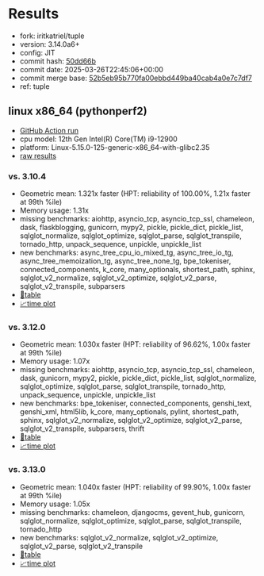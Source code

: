 # Results

- fork: iritkatriel/tuple
- version: 3.14.0a6+
- config: JIT
- commit hash: [50dd66b](https://github.com/iritkatriel/cpython/commit/50dd66b)
- commit date: 2025-03-26T22:45:06+00:00
- commit merge base: [52b5eb95b770fa00ebbd449ba40cab4a0e7c7df7](https://github.com/python/cpython/commit/52b5eb95b770fa00ebbd449ba40cab4a0e7c7df7)
- ref: tuple

## linux x86_64 (pythonperf2)

- [GitHub Action run](https://github.com/faster-cpython/benchmarking/actions/runs/14115511011)
- cpu model: 12th Gen Intel(R) Core(TM) i9-12900
- platform: Linux-5.15.0-125-generic-x86_64-with-glibc2.35
- [raw results](bm-20250326-pythonperf2-x86_64-iritkatriel-tuple-3.14.0a6%2B-50dd66b.json)

### vs. 3.10.4

- Geometric mean: 1.321x faster (HPT: reliability of 100.00%, 1.21x faster at 99th %ile)
- Memory usage: 1.31x
- missing benchmarks: aiohttp, asyncio_tcp, asyncio_tcp_ssl, chameleon, dask, flaskblogging, gunicorn, mypy2, pickle, pickle_dict, pickle_list, sqlglot_normalize, sqlglot_optimize, sqlglot_parse, sqlglot_transpile, tornado_http, unpack_sequence, unpickle, unpickle_list
- new benchmarks: async_tree_cpu_io_mixed_tg, async_tree_io_tg, async_tree_memoization_tg, async_tree_none_tg, bpe_tokeniser, connected_components, k_core, many_optionals, shortest_path, sphinx, sqlglot_v2_normalize, sqlglot_v2_optimize, sqlglot_v2_parse, sqlglot_v2_transpile, subparsers
- [📄table](bm-20250326-pythonperf2-x86_64-iritkatriel-tuple-3.14.0a6%2B-50dd66b-vs-3.10.4.md)
- [📈time plot](bm-20250326-pythonperf2-x86_64-iritkatriel-tuple-3.14.0a6%2B-50dd66b-vs-3.10.4.svg)

### vs. 3.12.0

- Geometric mean: 1.030x faster (HPT: reliability of 96.62%, 1.00x faster at 99th %ile)
- Memory usage: 1.07x
- missing benchmarks: aiohttp, asyncio_tcp, asyncio_tcp_ssl, chameleon, dask, gunicorn, mypy2, pickle, pickle_dict, pickle_list, sqlglot_normalize, sqlglot_optimize, sqlglot_parse, sqlglot_transpile, tornado_http, unpack_sequence, unpickle, unpickle_list
- new benchmarks: bpe_tokeniser, connected_components, genshi_text, genshi_xml, html5lib, k_core, many_optionals, pylint, shortest_path, sphinx, sqlglot_v2_normalize, sqlglot_v2_optimize, sqlglot_v2_parse, sqlglot_v2_transpile, subparsers, thrift
- [📄table](bm-20250326-pythonperf2-x86_64-iritkatriel-tuple-3.14.0a6%2B-50dd66b-vs-3.12.0.md)
- [📈time plot](bm-20250326-pythonperf2-x86_64-iritkatriel-tuple-3.14.0a6%2B-50dd66b-vs-3.12.0.svg)

### vs. 3.13.0

- Geometric mean: 1.040x faster (HPT: reliability of 99.90%, 1.00x faster at 99th %ile)
- Memory usage: 1.05x
- missing benchmarks: chameleon, djangocms, gevent_hub, gunicorn, sqlglot_normalize, sqlglot_optimize, sqlglot_parse, sqlglot_transpile, tornado_http
- new benchmarks: sqlglot_v2_normalize, sqlglot_v2_optimize, sqlglot_v2_parse, sqlglot_v2_transpile
- [📄table](bm-20250326-pythonperf2-x86_64-iritkatriel-tuple-3.14.0a6%2B-50dd66b-vs-3.13.0.md)
- [📈time plot](bm-20250326-pythonperf2-x86_64-iritkatriel-tuple-3.14.0a6%2B-50dd66b-vs-3.13.0.svg)

